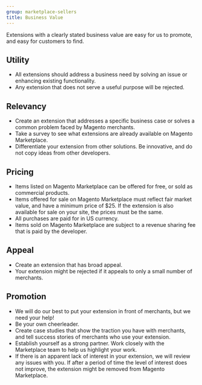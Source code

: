 ```yaml
---
group: marketplace-sellers
title: Business Value
---
```


Extensions with a clearly stated business value are easy for us to promote, and easy for customers to find.

## Utility

- All extensions should address a business need by solving an issue or enhancing existing functionality.
- Any extension that does not serve a useful purpose will be rejected.

## Relevancy

- Create an extension that addresses a specific business case or solves a common problem faced by Magento merchants.
- Take a survey to see what extensions are already available on Magento Marketplace.
- Differentiate your extension from other solutions. Be innovative, and do not copy ideas from other developers.

## Pricing

- Items listed on Magento Marketplace can be offered for free, or sold as commercial products.
- Items offered for sale on Magento Marketplace must reflect fair market value, and have a minimum price of $25. If the extension is also available for sale on your site, the prices must be the same.
- All purchases are paid for in US currency.
- Items sold on Magento Marketplace are subject to a revenue sharing fee that is paid by the developer.

## Appeal

- Create an extension that has broad appeal.
- Your extension might be rejected if it appeals to only a small number of merchants.

## Promotion

- We will do our best to put your extension in front of merchants, but we need your help!
- Be your own cheerleader.
- Create case studies that show the traction you have with merchants, and tell success stories of merchants who use your extension.
- Establish yourself as a strong partner. Work closely with the Marketplace team to help us highlight your work.
- If there is an apparent lack of interest in your extension, we will review any issues with you. If after a period of time the level of interest does not improve, the extension might be removed from Magento Marketplace.
